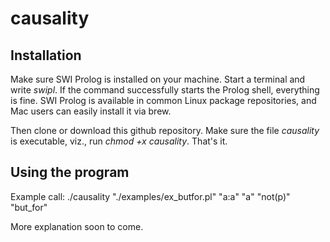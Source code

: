 # causality

## Installation

Make sure SWI Prolog is installed on your machine. Start a terminal and write _swipl_. If the command successfully starts the Prolog shell, everything is fine. SWI Prolog is available in common Linux package repositories, and Mac users can easily install it via brew. 

Then clone or download this github repository. Make sure the file _causality_ is executable, viz., run _chmod +x causality_. That's it.

## Using the program

Example call: 
./causality "./examples/ex_butfor.pl" "a:a" "a" "not(p)" "but_for"

More explanation soon to come.
